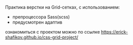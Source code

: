 Практика верстки на Grid-сетках, c использованием:

-   препроцессора Sass(scss)
-   предусмотрен адаптив

ознакомиться с проектом можно по ссылке https://erick-shafikov.github.io/css-grid-project/
